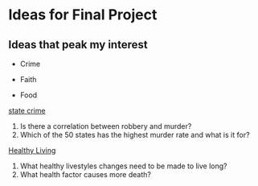 # Ideas for Final Project

## Ideas that peak my interest

- Crime

- Faith

- Food


[state crime](https://corgis-edu.github.io/corgis/csv/state_crime/)

1. Is there a correlation between robbery and murder?
2. Which of the 50 states has the highest murder rate and what is it for?


[Healthy Living](https://www.kaggle.com/datasets/miadul/lifestyle-and-health-risk-prediction)

1. What healthy livestyles changes need to be made to live long?
2. What health factor causes more death?
